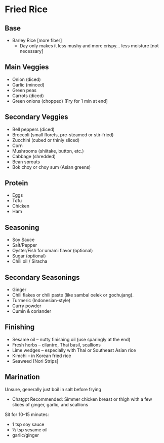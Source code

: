 # Fried Rice

## Base

- Barley Rice [more fiber]
    - Day only makes it less mushy and more crispy... less moisture [not necessary]

## Main Veggies

- Onion (diced)
- Garlic (minced)
- Green peas
- Carrots (diced)
- Green onions (chopped) [Fry for 1 min at end]

## Secondary Veggies

- Bell peppers (diced)
- Broccoli (small florets, pre-steamed or stir-fried)
- Zucchini (cubed or thinly sliced)
- Corn
- Mushrooms (shiitake, button, etc.)
- Cabbage (shredded)
- Bean sprouts
- Bok choy or choy sum (Asian greens)
  
## Protein

- Eggs
- Tofu
- Chicken
- Ham

## Seasoning

- Soy Sauce
- Salt/Pepper
- Oyster/Fish for umami flavor (optional)
- Sugar (optional)
- Chili oil / Siracha

## Secondary Seasonings

- Ginger
- Chili flakes or chili paste (like sambal oelek or gochujang).
- Turmeric (Indonesian-style)
- Curry powder
- Cumin & coriander

## Finishing

- Sesame oil – nutty finishing oil (use sparingly at the end)
- Fresh herbs – cilantro, Thai basil, scallions
- Lime wedges – especially with Thai or Southeast Asian rice
- Kimchi – in Korean fried rice
- Seaweed [Nori Strips]

## Marination

Unsure, generally just boil in salt before frying

- Chatgpt Recommended: Simmer chicken breast or thigh with a few slices of ginger, garlic, and scallions

Sit for 10–15 minutes:

- 1 tsp soy sauce
- ½ tsp sesame oil
- garlic/ginger